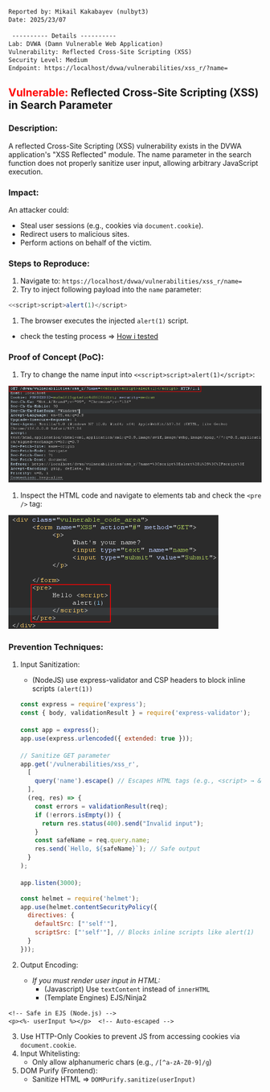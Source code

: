 ```
Reported by: Mikail Kakabayev (nulbyt3)
Date: 2025/23/07

 ---------- Details ----------
Lab: DVWA (Damn Vulnerable Web Application)
Vulnerability: Reflected Cross-Site Scripting (XSS)
Security Level: Medium
Endpoint: https://localhost/dvwa/vulnerabilities/xss_r/?name=
```

## <span style='color: red'>Vulnerable:</span> Reflected Cross-Site Scripting (XSS) in Search Parameter

### Description:
A reflected Cross-Site Scripting (XSS) vulnerability exists in the DVWA application's "XSS Reflected" module. The name parameter in the search function does not properly sanitize user input, allowing arbitrary JavaScript execution.

### Impact:
An attacker could:
- Steal user sessions (e.g., cookies via `document.cookie`).
- Redirect users to malicious sites.
- Perform actions on behalf of the victim.

### Steps to Reproduce:
1. Navigate to: `https://localhost/dvwa/vulnerabilities/xss_r/name=`
2. Try to inject following payload into the `name` parameter:
```js
<<script>script>alert(1)</script>
```
1. The browser executes the injected `alert(1)` script.  

- check the testing process => [How i tested](./XSS_dvwa_medium.md)

### Proof of Concept (PoC):
1. Try to change the name input into `<<script>script>alert(1)</script>`:

![Local Image](./dvwa_xss_medium.png)

1. Inspect the HTML code and navigate to elements tab and check the `<pre />` tag:

![Local image](./dvwa_xss_medium_2.png)

### Prevention Techniques:
1. Input Sanitization:
    -  (NodeJS) use express-validator and CSP headers to block inline scripts `(alert(1))`  
    ```javascript
    const express = require('express');
    const { body, validationResult } = require('express-validator');
    
    const app = express();
    app.use(express.urlencoded({ extended: true }));
    
    // Sanitize GET parameter
    app.get('/vulnerabilities/xss_r', 
      [
        query('name').escape() // Escapes HTML tags (e.g., <script> → &lt;script&gt;)
      ],
      (req, res) => {
        const errors = validationResult(req);
        if (!errors.isEmpty()) {
          return res.status(400).send("Invalid input");
        }
        const safeName = req.query.name;
        res.send(`Hello, ${safeName}`); // Safe output
      }
    );

    app.listen(3000);
    ```
    
    ```javascript
    const helmet = require('helmet');
    app.use(helmet.contentSecurityPolicy({
      directives: {
        defaultSrc: ["'self'"],
        scriptSrc: ["'self'"], // Blocks inline scripts like alert(1)
      }
    }));
    ```
2. Output Encoding:
    - *If you must render user input in HTML:* 
        - (Javascript) Use `textContent` instead of `innerHTML`
        - (Template Engines) EJS/Ninja2  

```javscript
<!-- Safe in EJS (Node.js) -->
<p><%- userInput %></p>  <!-- Auto-escaped -->
```

3. Use HTTP-Only Cookies to prevent JS from accessing cookies via `document.cookie`.
4. Input Whitelisting:  
    - Only allow alphanumeric chars (e.g., `/[^a-zA-Z0-9]/g`)  
5. DOM Purify (Frontend):  
    - Sanitize HTML => `DOMPurify.sanitize(userInput)`